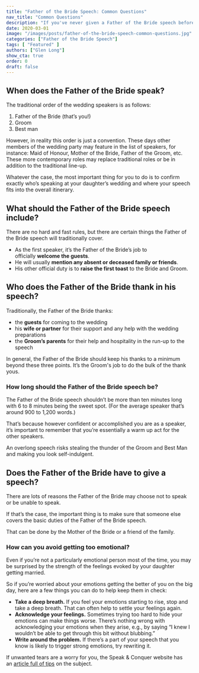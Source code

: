 ```yaml
---
title: "Father of the Bride Speech: Common Questions"
nav_title: "Common Questions"
description: "If you've never given a Father of the Bride speech before, you may have some questions. Let's answer the most common ones."
date: 2020-03-01
image: "/images/posts/father-of-the-bride-speech-common-questions.jpg"
categories: ["Father of the Bride Speech"]
tags: [ "Featured" ]
authors: ["Glen Long"]
show_cta: true
order: 0
draft: false
---
```

## When does the Father of the Bride speak?

The traditional order of the wedding speakers is as follows:

1. Father of the Bride (that’s you!)
2. Groom
3. Best man

However, in reality this order is just a convention. These days other members of the wedding party may feature in the list of speakers, for instance: Maid of Honour, Mother of the Bride, Father of the Groom, etc. These more contemporary roles may replace traditional roles or be in addition to the traditional line-up.

Whatever the case, the most important thing for you to do is to confirm exactly who’s speaking at your daughter’s wedding and where your speech fits into the overall itinerary.

## What should the Father of the Bride speech include?

There are no hard and fast rules, but there are certain things the Father of the Bride speech will traditionally cover.

- As the first speaker, it’s the Father of the Bride’s job to officially **welcome the guests**.
- He will usually **mention any absent or deceased family or friends**.
- His other official duty is to **raise the first toast** to the Bride and Groom.

## Who does the Father of the Bride thank in his speech?

Traditionally, the Father of the Bride thanks:

- the **guests** for coming to the wedding
- his **wife or partner** for their support and any help with the wedding preparations
- the **Groom’s parents** for their help and hospitality in the run-up to the speech

In general, the Father of the Bride should keep his thanks to a minimum beyond these three points. It’s the Groom's job to do the bulk of the thank yous.

### How long should the Father of the Bride speech be?

The Father of the Bride speech shouldn’t be more than ten minutes long with 6 to 8 minutes being the sweet spot. (For the average speaker that’s around 900 to 1,200 words.)

That’s because however confident or accomplished you are as a speaker, it’s important to remember that you’re essentially a warm up act for the other speakers.

An overlong speech risks stealing the thunder of the Groom and Best Man and making you look self-indulgent.

## Does the Father of the Bride have to give a speech?

There are lots of reasons the Father of the Bride may choose not to speak or be unable to speak.

If that’s the case, the important thing is to make sure that someone else covers the basic duties of the Father of the Bride speech.

That can be done by the Mother of the Bride or a friend of the family.

### How can you avoid getting too emotional?

Even if you’re not a particularly emotional person most of the time, you may be surprised by the strength of the feelings evoked by your daughter getting married.

So if you’re worried about your emotions getting the better of you on the big day, here are a few things you can do to help keep them in check:

- **Take a deep breath.** If you feel your emotions starting to rise, stop and take a deep breath. That can often help to settle your feelings again.
- **Acknowledge your feelings.** Sometimes trying too hard to hide your emotions can make things worse. There’s nothing wrong with acknowledging your emotions when they arise, e.g., by saying “I knew I wouldn’t be able to get through this bit without blubbing.”
- **Write around the problem.** If there’s a part of your speech that you know is likely to trigger strong emotions, try rewriting it.

If unwanted tears are a worry for you, the Speak & Conquer website has an [article full of tips](https://speakandconquer.com/how-to-give-a-speech-without-crying/) on the subject.
